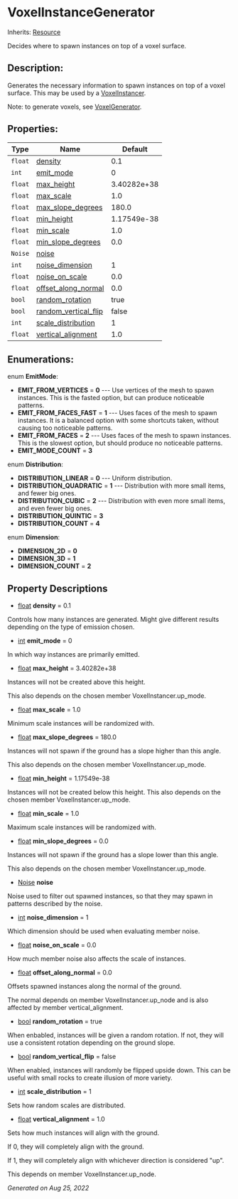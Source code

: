 # VoxelInstanceGenerator

Inherits: [Resource](https://docs.godotengine.org/en/stable/classes/class_resource.html)


Decides where to spawn instances on top of a voxel surface.

## Description: 

Generates the necessary information to spawn instances on top of a voxel surface. This may be used by a [VoxelInstancer](VoxelInstancer.md).

Note: to generate voxels, see [VoxelGenerator](VoxelGenerator.md).

## Properties: 


Type     | Name                                             | Default     
-------- | ------------------------------------------------ | ------------
`float`  | [density](#i_density)                            | 0.1         
`int`    | [emit_mode](#i_emit_mode)                        | 0           
`float`  | [max_height](#i_max_height)                      | 3.40282e+38 
`float`  | [max_scale](#i_max_scale)                        | 1.0         
`float`  | [max_slope_degrees](#i_max_slope_degrees)        | 180.0       
`float`  | [min_height](#i_min_height)                      | 1.17549e-38 
`float`  | [min_scale](#i_min_scale)                        | 1.0         
`float`  | [min_slope_degrees](#i_min_slope_degrees)        | 0.0         
`Noise`  | [noise](#i_noise)                                |             
`int`    | [noise_dimension](#i_noise_dimension)            | 1           
`float`  | [noise_on_scale](#i_noise_on_scale)              | 0.0         
`float`  | [offset_along_normal](#i_offset_along_normal)    | 0.0         
`bool`   | [random_rotation](#i_random_rotation)            | true        
`bool`   | [random_vertical_flip](#i_random_vertical_flip)  | false       
`int`    | [scale_distribution](#i_scale_distribution)      | 1           
`float`  | [vertical_alignment](#i_vertical_alignment)      | 1.0         
<p></p>

## Enumerations: 

enum **EmitMode**: 

- **EMIT_FROM_VERTICES** = **0** --- Use vertices of the mesh to spawn instances. This is the fasted option, but can produce noticeable patterns.
- **EMIT_FROM_FACES_FAST** = **1** --- Uses faces of the mesh to spawn instances. It is a balanced option with some shortcuts taken, without causing too noticeable patterns.
- **EMIT_FROM_FACES** = **2** --- Uses faces of the mesh to spawn instances. This is the slowest option, but should produce no noticeable patterns.
- **EMIT_MODE_COUNT** = **3**

enum **Distribution**: 

- **DISTRIBUTION_LINEAR** = **0** --- Uniform distribution.
- **DISTRIBUTION_QUADRATIC** = **1** --- Distribution with more small items, and fewer big ones.
- **DISTRIBUTION_CUBIC** = **2** --- Distribution with even more small items, and even fewer big ones.
- **DISTRIBUTION_QUINTIC** = **3**
- **DISTRIBUTION_COUNT** = **4**

enum **Dimension**: 

- **DIMENSION_2D** = **0**
- **DIMENSION_3D** = **1**
- **DIMENSION_COUNT** = **2**


## Property Descriptions

- [float](https://docs.godotengine.org/en/stable/classes/class_float.html)<span id="i_density"></span> **density** = 0.1

Controls how many instances are generated. Might give different results depending on the type of emission chosen.

- [int](https://docs.godotengine.org/en/stable/classes/class_int.html)<span id="i_emit_mode"></span> **emit_mode** = 0

In which way instances are primarily emitted.

- [float](https://docs.godotengine.org/en/stable/classes/class_float.html)<span id="i_max_height"></span> **max_height** = 3.40282e+38

Instances will not be created above this height.

This also depends on the chosen member VoxelInstancer.up_mode.

- [float](https://docs.godotengine.org/en/stable/classes/class_float.html)<span id="i_max_scale"></span> **max_scale** = 1.0

Minimum scale instances will be randomized with.

- [float](https://docs.godotengine.org/en/stable/classes/class_float.html)<span id="i_max_slope_degrees"></span> **max_slope_degrees** = 180.0

Instances will not spawn if the ground has a slope higher than this angle.

This also depends on the chosen member VoxelInstancer.up_mode.

- [float](https://docs.godotengine.org/en/stable/classes/class_float.html)<span id="i_min_height"></span> **min_height** = 1.17549e-38

Instances will not be created below this height. This also depends on the chosen member VoxelInstancer.up_mode.

- [float](https://docs.godotengine.org/en/stable/classes/class_float.html)<span id="i_min_scale"></span> **min_scale** = 1.0

Maximum scale instances will be randomized with.

- [float](https://docs.godotengine.org/en/stable/classes/class_float.html)<span id="i_min_slope_degrees"></span> **min_slope_degrees** = 0.0

Instances will not spawn if the ground has a slope lower than this angle.

This also depends on the chosen member VoxelInstancer.up_mode.

- [Noise](https://docs.godotengine.org/en/stable/classes/class_noise.html)<span id="i_noise"></span> **noise**

Noise used to filter out spawned instances, so that they may spawn in patterns described by the noise.

- [int](https://docs.godotengine.org/en/stable/classes/class_int.html)<span id="i_noise_dimension"></span> **noise_dimension** = 1

Which dimension should be used when evaluating member noise.

- [float](https://docs.godotengine.org/en/stable/classes/class_float.html)<span id="i_noise_on_scale"></span> **noise_on_scale** = 0.0

How much member noise also affects the scale of instances.

- [float](https://docs.godotengine.org/en/stable/classes/class_float.html)<span id="i_offset_along_normal"></span> **offset_along_normal** = 0.0

Offsets spawned instances along the normal of the ground.

The normal depends on member VoxelInstancer.up_node and is also affected by member vertical_alignment.

- [bool](https://docs.godotengine.org/en/stable/classes/class_bool.html)<span id="i_random_rotation"></span> **random_rotation** = true

When enbabled, instances will be given a random rotation. If not, they will use a consistent rotation depending on the ground slope.

- [bool](https://docs.godotengine.org/en/stable/classes/class_bool.html)<span id="i_random_vertical_flip"></span> **random_vertical_flip** = false

When enabled, instances will randomly be flipped upside down. This can be useful with small rocks to create illusion of more variety.

- [int](https://docs.godotengine.org/en/stable/classes/class_int.html)<span id="i_scale_distribution"></span> **scale_distribution** = 1

Sets how random scales are distributed.

- [float](https://docs.godotengine.org/en/stable/classes/class_float.html)<span id="i_vertical_alignment"></span> **vertical_alignment** = 1.0

Sets how much instances will align with the ground.

If 0, they will completely align with the ground.

If 1, they will completely align with whichever direction is considered "up".

This depends on member VoxelInstancer.up_node.

_Generated on Aug 25, 2022_
